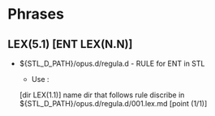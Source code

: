 # Phrases

## LEX(5.1) [ENT LEX(N.N)]

- ${STL_D_PATH}/opus.d/regula.d - RULE for ENT in STL
    - Use :
    
    [dir LEX(1.1)] name dir that follows rule discribe in ${STL_D_PATH}/opus.d/regula.d/001.lex.md [point (1/1)]

